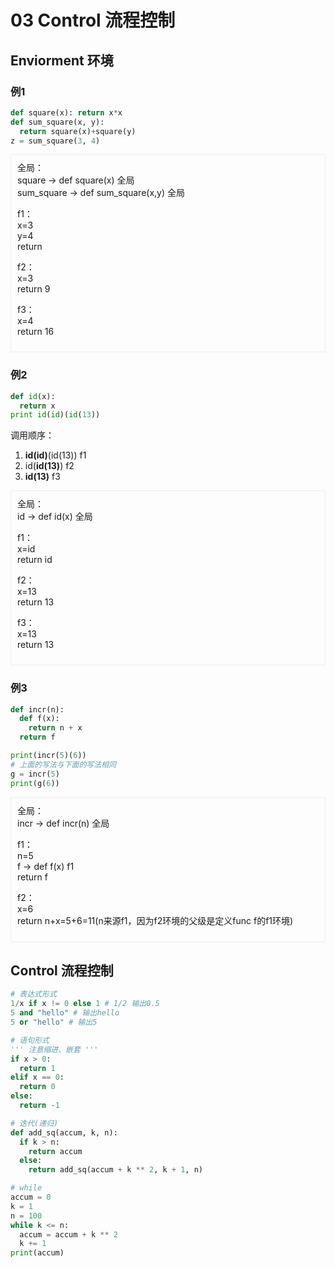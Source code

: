 # 03 Control 流程控制

## Enviorment 环境

### 例1
```python
def square(x): return x*x
def sum_square(x, y):
  return square(x)+square(y)
z = sum_square(3, 4)
```

<div style="border: 1px solid #eee; padding: 10px; margin: 10px 0;">
全局：<br>
square -> def square(x) 全局<br>
sum_square -> def sum_square(x,y) 全局

f1：<br>
x=3<br>
y=4<br>
return

f2：<br>
x=3<br>
return 9

f3：<br>
x=4<br>
return 16
</div>

### 例2
```python
def id(x):
  return x
print id(id)(id(13))
```
调用顺序：
   1. **id(id)**(id(13)) f1
   2. id(**id(13)**) f2
   3. **id(13)** f3

<div style="border: 1px solid #eee; padding: 10px; margin: 10px 0;">
全局：<br>
id -> def id(x) 全局

f1：<br>
x=id<br>
return id

f2：<br>
x=13<br>
return 13

f3：<br>
x=13<br>
return 13
</div>


### 例3
```python
def incr(n):
  def f(x):
    return n + x
  return f

print(incr(5)(6))
# 上面的写法与下面的写法相同
g = incr(5)
print(g(6))
```

<div style="border: 1px solid #eee; padding: 10px; margin: 10px 0;">
全局：<br>
incr -> def incr(n) 全局

f1：<br>
n=5<br>
f -> def f(x) f1<br>
return f

f2：<br>
x=6<br>
return n+x=5+6=11(n来源f1，因为f2环境的父级是定义func f的f1环境)
</div>

## Control 流程控制
```python
# 表达式形式
1/x if x != 0 else 1 # 1/2 输出0.5
5 and "hello" # 输出hello
5 or "hello" # 输出5

# 语句形式
''' 注意缩进、嵌套 '''
if x > 0:
  return 1
elif x == 0:
  return 0
else:
  return -1

# 迭代(递归)
def add_sq(accum, k, n):
  if k > n:
    return accum
  else:
    return add_sq(accum + k ** 2, k + 1, n)

# while
accum = 0
k = 1
n = 100
while k <= n:
  accum = accum + k ** 2
  k += 1
print(accum)
```